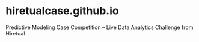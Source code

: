 # hiretualcase.github.io
 Predictive Modeling Case Competition – Live Data Analytics Challenge from Hiretual
